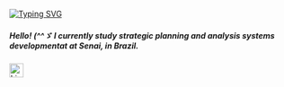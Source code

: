 [![Typing SVG](https://readme-typing-svg.herokuapp.com?font=Crimson+Text&size=30&pause=1000&color=8B0000D7&background=0C0000&center=true&vCenter=true&width=435&separator=%3C&lines=%E2%B8%9D%E2%B8%9D+Greetings!+;P)](https://git.io/typing-svg)

##### Hello! (^^ゞ I currently study strategic planning and analysis systems developmentat at Senai, in Brazil.



<p align="left">
    <a href="https://www.linkedin.com/in/j%C3%BAlia-leme-574443352/">
        <img 
            alt="Linkedins" 
            title="My Linkedin" 
            src="https://custom-icon-badges.demolab.com/badge/-My%20Linkedin-darkred?style=for-the-badge&logoColor=black&logo=repo"<p align="left
  <img 
    align="left" 
    alt="GitHub Stats" 
    height="25" 
    style="padding-right: 10px;" 
    src="https://github-readme-stats.vercel.app/api?username=drob7ki&show_icons=true&theme=tokyonight&include_all_commits=true&locale=pt-br"/>
    
    
